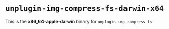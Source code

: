 # `unplugin-img-compress-fs-darwin-x64`

This is the **x86_64-apple-darwin** binary for `unplugin-img-compress-fs`
